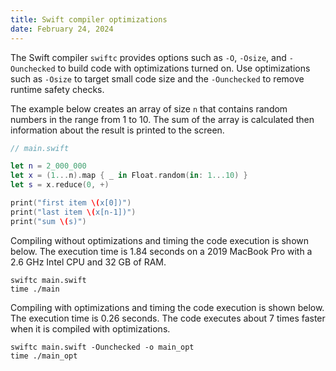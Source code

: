 ```yaml
---
title: Swift compiler optimizations
date: February 24, 2024
---
```


The Swift compiler `swiftc` provides options such as `-O`, `-Osize`, and `-Ounchecked` to build code with optimizations turned on. Use optimizations such as `-Osize` to target small code size and the `-Ounchecked` to remove runtime safety checks.

The example below creates an array of size `n` that contains random numbers in the range from 1 to 10. The sum of the array is calculated then information about the result is printed to the screen.

```swift
// main.swift

let n = 2_000_000
let x = (1...n).map { _ in Float.random(in: 1...10) }
let s = x.reduce(0, +)

print("first item \(x[0])")
print("last item \(x[n-1])")
print("sum \(s)")
```

Compiling without optimizations and timing the code execution is shown below. The execution time is 1.84 seconds on a 2019 MacBook Pro with a 2.6 GHz Intel CPU and 32 GB of RAM.

```text
swiftc main.swift
time ./main
```

Compiling with optimizations and timing the code execution is shown below. The execution time is 0.26 seconds. The code executes about 7 times faster when it is compiled with optimizations.

```text
swiftc main.swift -Ounchecked -o main_opt
time ./main_opt
```
